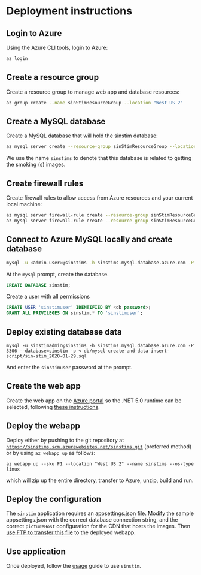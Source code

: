 # Deployment instructions
## Login to Azure
Using the Azure CLI tools, login to Azure:
```bash
az login
```
## Create a resource group
Create a resource group to manage web app and database resources:
```bash
az group create --name sinStimResourceGroup --location "West US 2"
```
## Create a MySQL database
Create a MySQL database that will hold the sinstim database:
```bash
az mysql server create --resource-group sinStimResourceGroup --location "West US 2" --sku-name B_Gen5_1 --name sinstims --admin-user <db-username> --admin-password <db-password>
```
We use the name `sinstims` to denote that this database is related to getting the smoking (s) images.

## Create firewall rules
Create firewall rules to allow access from Azure resources and your current local machine:
```bash
az mysql server firewall-rule create --resource-group sinStimResourceGroup --server sinstims --name AllowAzureIps --start-ip-address 0.0.0.0 --end-ip-address 0.0.0.0
az mysql server firewall-rule create --resource-group sinStimResourceGroup --server sinstims --name AllowLocalClient --start-ip-address <your-ip-address> --end-ip-address <your-ip-address>
```

## Connect to Azure MySQL locally and create database
```bash
mysql -u <admin-user>@sinstims -h sinstims.mysql.database.azure.com -P 3306 -p
```
At the `mysql` prompt, create the database.
```sql
CREATE DATABASE sinstim;
```
Create a user with all permissions
```sql
CREATE USER 'sinstimuser' IDENTIFIED BY <db password>; 
GRANT ALL PRIVILEGES ON sinstim.* TO 'sinstimuser';
```

## Deploy existing database data
```
mysql -u sinstimadmin@sinstims -h sinstims.mysql.database.azure.com -P 3306 --database=sinstim -p < db/mysql-create-and-data-insert-script/sin-stim_2020-01-29.sql
```
And enter the `sinstimuser` password at the prompt.

## Create the web app
Create the web app on the [Azure portal](portal.azure.com) so the .NET 5.0 runtime can be selected,
following [these instructions](https://devblogs.microsoft.com/aspnet/announcing-asp-net-core-in-net-5/#deploy-net-5-web-apps-to-azure-app-service-today).

## Deploy the webapp
Deploy either by pushing to the git repository at [`https://sinstims.scm.azurewebsites.net/sinstims.git`](https://sinstims.scm.azurewebsites.net/sinstims.git) (preferred method)
or by using `az webapp up` as follows:
```
az webapp up --sku F1 --location "West US 2" --name sinstims --os-type linux
```
which will zip up the entire directory, transfer to Azure, unzip, build and run.

## Deploy the configuration
The `sinstim` application requires an appsettings.json file.
Modify the sample appsettings.json with the correct database connection string,
and the correct `pictureHost` configuration for the CDN that hosts the images.
Then [use FTP to transfer this file](https://github.com/projectkudu/kudu/wiki/Accessing-files-via-ftp)
to the deployed webapp.

## Use application
Once deployed, follow the [usage](./USAGE.MD) guide to use `sinstim`.